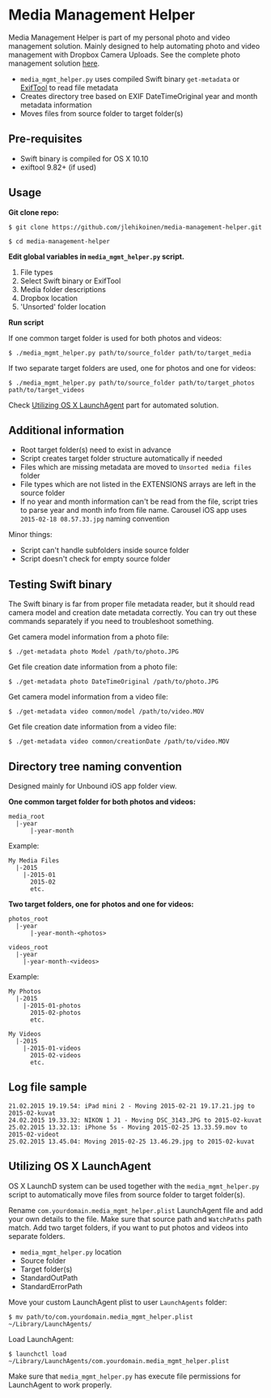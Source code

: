 Media Management Helper
=======================

Media Management Helper is part of my personal photo and video management solution. Mainly designed to help automating photo and video management with Dropbox Camera Uploads. See the complete photo management solution [here](http://www.trrt.me/#!./md/photo_management.md).

- `media_mgmt_helper.py` uses compiled Swift binary `get-metadata` or  [ExifTool](http://www.sno.phy.queensu.ca/~phil/exiftool/) to read file metadata
- Creates directory tree based on EXIF DateTimeOriginal year and month metadata information
- Moves files from source folder to target folder(s)

Pre-requisites
--------------

- Swift binary is compiled for OS X 10.10
- exiftool 9.82+ (if used)

Usage
-----


**Git clone repo:**

`$ git clone https://github.com/jlehikoinen/media-management-helper.git`

`$ cd media-management-helper`

**Edit global variables in `media_mgmt_helper.py` script.**

1. File types
2. Select Swift binary or ExifTool
3. Media folder descriptions
4. Dropbox location
5. 'Unsorted' folder location

**Run script**

If one common target folder is used for both photos and videos:

`$ ./media_mgmt_helper.py path/to/source_folder path/to/target_media`

If two separate target folders are used, one for photos and one for videos:

`$ ./media_mgmt_helper.py path/to/source_folder path/to/target_photos path/to/target_videos`

Check [Utilizing OS X LaunchAgent](#utilizing-os-x-launchagent) part for automated solution.

Additional information
----------------------

- Root target folder(s) need to exist in advance
- Script creates target folder structure automatically if needed
- Files which are missing metadata are moved to `Unsorted media files` folder
- File types which are not listed in the EXTENSIONS arrays are left in the source folder
- If no year and month information can't be read from the file, script tries to parse year and month info from file name. Carousel iOS app uses `2015-02-18 08.57.33.jpg` naming convention

Minor things:

- Script can't handle subfolders inside source folder
- Script doesn't check for empty source folder

Testing Swift binary
--------------------

The Swift binary is far from proper file metadata reader, but it should read camera model and creation date metadata correctly. You can try out these commands separately if you need to troubleshoot something.

Get camera model information from a photo file:

`$ ./get-metadata photo Model /path/to/photo.JPG`

Get file creation date information from a photo file:

`$ ./get-metadata photo DateTimeOriginal /path/to/photo.JPG`

Get camera model information from a video file:

`$ ./get-metadata video common/model /path/to/video.MOV`

Get file creation date information from a video file:

`$ ./get-metadata video common/creationDate /path/to/video.MOV`

Directory tree naming convention
--------------------------------

Designed mainly for Unbound iOS app folder view.

**One common target folder for both photos and videos:**

```
media_root
  |-year
      |-year-month
```

Example:

```
My Media Files
  |-2015
    |-2015-01
      2015-02
      etc.
```

**Two target folders, one for photos and one for videos:**


```
photos_root
  |-year
      |-year-month-<photos>

videos_root
  |-year
    |-year-month-<videos>
```

Example:

```
My Photos
  |-2015
    |-2015-01-photos
      2015-02-photos
      etc.

My Videos
  |-2015
    |-2015-01-videos
      2015-02-videos
      etc.
```

Log file sample
---------------

```
21.02.2015 19.19.54: iPad mini 2 - Moving 2015-02-21 19.17.21.jpg to 2015-02-kuvat
24.02.2015 19.33.32: NIKON 1 J1 - Moving DSC_3143.JPG to 2015-02-kuvat
25.02.2015 13.32.13: iPhone 5s - Moving 2015-02-25 13.33.59.mov to 2015-02-videot
25.02.2015 13.45.04: Moving 2015-02-25 13.46.29.jpg to 2015-02-kuvat
```

Utilizing OS X LaunchAgent
--------------------------

OS X LaunchD system can be used together with the `media_mgmt_helper.py` script to automatically move files from source folder to target folder(s).

Rename `com.yourdomain.media_mgmt_helper.plist` LaunchAgent file and add your own details to the file. Make sure that source path and `WatchPaths` path match. Add two target folders, if you want to put photos and videos into separate folders.

- `media_mgmt_helper.py` location
- Source folder
- Target folder(s)
- StandardOutPath
- StandardErrorPath

Move your custom LaunchAgent plist to user `LaunchAgents` folder:

`$ mv path/to/com.yourdomain.media_mgmt_helper.plist ~/Library/LaunchAgents/`

Load LaunchAgent:

`$ launchctl load ~/Library/LaunchAgents/com.yourdomain.media_mgmt_helper.plist`

Make sure that `media_mgmt_helper.py` has execute file permissions for LaunchAgent to work properly.
